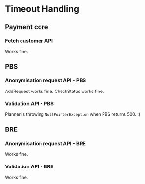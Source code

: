 # Timeout Handling

## Payment core

### Fetch customer API

Works fine.

## PBS

### Anonymisation request API - PBS

AddRequest works fine.
CheckStatus works fine.

### Validation API - PBS

Planner is throwing `NullPointerException` when PBS returns 500. :(

## BRE

### Anonymisation request API - BRE

Works fine.

### Validation API - BRE

Works fine.